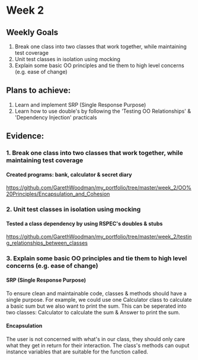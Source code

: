# Week 2

## Weekly Goals
1. Break one class into two classes that work together, while maintaining test coverage
2. Unit test classes in isolation using mocking
3. Explain some basic OO principles and tie them to high level concerns (e.g. ease of change)

## Plans to achieve:
1. Learn and implement SRP (Single Response Purpose)
2. Learn how to use double's by following the 'Testing OO Relationships' & 'Dependency Injection' practicals

## Evidence:
### 1. Break one class into two classes that work together, while maintaining test coverage
#### Created programs: bank, calculator & secret diary 
https://github.com/GarethWoodman/my_portfolio/tree/master/week_2/OO%20Principles/Encapsulation_and_Cohesion

### 2. Unit test classes in isolation using mocking
#### Tested a class dependency by using RSPEC's doubles & stubs
https://github.com/GarethWoodman/my_portfolio/tree/master/week_2/testing_relationships_between_classes

### 3. Explain some basic OO principles and tie them to high level concerns (e.g. ease of change)
#### SRP (Single Response Purpose)
To ensure clean and maintainable code, classes & methods should have a single purpose. For example, we could use one Calculator class to calculate a basic sum but we also want to print the sum. This can be seperated into two classes: Calculator to calculate the sum & Answer to print the sum. 

#### Encapsulation
The user is not concerned with what's in our class, they should only care what they get in return for their interaction. The class's methods can ouput instance variables that are suitable for the function called. 

